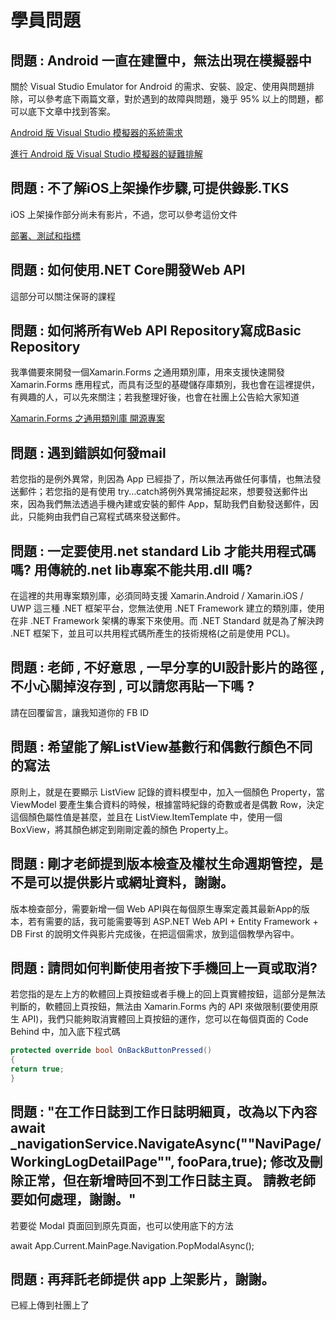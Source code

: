 # 學員問題

## 問題 : Android 一直在建置中，無法出現在模擬器中

關於 Visual Studio Emulator for Android
 的需求、安裝、設定、使用與問題排除，可以參考底下兩篇文章，對於遇到的故障與問題，幾乎 95% 以上的問題，都可以底下文章中找到答案。

[Android 版 Visual Studio 模擬器的系統需求](https://docs.microsoft.com/zh-tw/visualstudio/cross-platform/system-requirements-for-the-visual-studio-emulator-for-android)

[進行 Android 版 Visual Studio 模擬器的疑難排解](https://docs.microsoft.com/zh-tw/visualstudio/cross-platform/troubleshooting-the-visual-studio-emulator-for-android)

## 問題 : 不了解iOS上架操作步驟,可提供錄影.TKS

iOS 上架操作部分尚未有影片，不過，您可以參考這份文件

[部署、測試和指標](https://developer.xamarin.com/zh-cn/guides/ios/deployment,_testing,_and_metrics/)

## 問題 : 如何使用.NET Core開發Web API

這部分可以關注保哥的課程

## 問題 : 如何將所有Web API Repository寫成Basic Repository

我準備要來開發一個Xamarin.Forms 之通用類別庫，用來支援快速開發 Xamarin.Forms 應用程式，而具有泛型的基礎儲存庫類別，我也會在這裡提供，有興趣的人，可以先來關注；若我整理好後，也會在社團上公告給大家知道

[Xamarin.Forms 之通用類別庫 開源專案](https://github.com/vulcanlee/XFCommon)

## 問題 : 遇到錯誤如何發mail

若您指的是例外異常，則因為 App 已經掛了，所以無法再做任何事情，也無法發送郵件；若您指的是有使用 try...catch將例外異常捕捉起來，想要發送郵件出來，因為我們無法透過手機內建或安裝的郵件 App，幫助我們自動發送郵件，因此，只能夠由我們自己寫程式碼來發送郵件。

## 問題 : 一定要使用.net standard Lib 才能共用程式碼嗎? 用傳統的.net lib專案不能共用.dll 嗎?

在這裡的共用專案類別庫，必須同時支援 Xamarin.Android / Xamarin.iOS / UWP 這三種 .NET 框架平台，您無法使用 .NET Framework 建立的類別庫，使用在非 .NET Framework 架構的專案下來使用。而 .NET Standard 就是為了解決跨 .NET 框架下，並且可以共用程式碼所產生的技術規格(之前是使用 PCL)。

## 問題 : 老師 , 不好意思 , 一早分享的UI設計影片的路徑 , 不小心關掉沒存到 , 可以請您再貼一下嗎 ?

請在回覆留言，讓我知道你的 FB ID

## 問題 : 希望能了解ListView基數行和偶數行顏色不同的寫法

原則上，就是在要顯示 ListView 記錄的資料模型中，加入一個顏色 Property，當 ViewModel 要產生集合資料的時候，根據當時紀錄的奇數或者是偶數 Row，決定這個顏色屬性值是甚麼，並且在 ListView.ItemTemplate 中，使用一個 BoxView，將其顏色綁定到剛剛定義的顏色 Property上。

## 問題 : 剛才老師提到版本檢查及權杖生命週期管控，是不是可以提供影片或網址資料，謝謝。

版本檢查部分，需要新增一個 Web API與在每個原生專案定義其最新App的版本，若有需要的話，我可能需要等到 ASP.NET Web API + Entity Framework + DB First 的說明文件與影片完成後，在把這個需求，放到這個教學內容中。

## 問題 : 請問如何判斷使用者按下手機回上一頁或取消?

若您指的是左上方的軟體回上頁按鈕或者手機上的回上頁實體按鈕，這部分是無法判斷的，軟體回上頁按鈕，無法由 Xamarin.Forms 內的 API 來做限制(要使用原生 API)，我們只能夠取消實體回上頁按鈕的運作，您可以在每個頁面的 Code Behind 中，加入底下程式碼

```csharp
protected override bool OnBackButtonPressed()
{
return true;
}
```

## 問題 : "在工作日誌到工作日誌明細頁，改為以下內容 await _navigationService.NavigateAsync(""NaviPage/WorkingLogDetailPage"", fooPara,true); 修改及刪除正常，但在新增時回不到工作日誌主頁。 請教老師要如何處理，謝謝。"

若要從 Modal 頁面回到原先頁面，也可以使用底下的方法

await App.Current.MainPage.Navigation.PopModalAsync();

## 問題 : 再拜託老師提供 app 上架影片，謝謝。

已經上傳到社團上了



